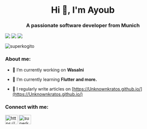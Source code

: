 <h1 align="center">Hi 👋, I'm Ayoub</h1>
<h3 align="center">A passionate software developer from Munich</h3>

![](http://github-profile-summary-cards.vercel.app/api/cards/profile-details?username=SuperKogito&theme=github)
![](http://github-profile-summary-cards.vercel.app/api/cards/repos-per-language?username=SuperKogito&theme=github) 
![](http://github-profile-summary-cards.vercel.app/api/cards/stats?username=SuperKogito&theme=default) 

<p align="left"> <img src="https://komarev.com/ghpvc/?username=superkogito&label=Profile%20views&color=0e75b6&style=flat" alt="superkogito" /> </p>

<h3 align="left">About me:</h3>

- 🔭 I’m currently working on **Wasalni**

- 🌱 I’m currently learning **Flutter and more.**

- 📝 I regularly write articles on [https://Unknownkratos.github.io/](https://Unknownkratos.github.io/)

<h3 align="left">Connect with me:</h3>
<p align="left">
<a href="https://linkedin.com/in/https://www.linkedin.com/in/ayoub-malek-24600a125/" target="blank"><img align="center" src="https://raw.githubusercontent.com/rahuldkjain/github-profile-readme-generator/master/src/images/icons/Social/linked-in-alt.svg" alt="https://www.linkedin.com/in/ayoub-malek-24600a125/" height="30" width="40" /></a>
<a href="https://stackoverflow.com/users/22089111/unknownkratos" target="blank"><img align="center" src="https://raw.githubusercontent.com/rahuldkjain/github-profile-readme-generator/master/src/images/icons/Social/stack-overflow.svg" alt="superkogito" height="30" width="40" /></a>
</p>
